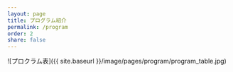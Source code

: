 ```yaml
---
layout: page
title: プログラム紹介
permalink: /program
order: 2
share: false
---
```


![プロクラム表]({{ site.baseurl }}/image/pages/program/program_table.jpg)